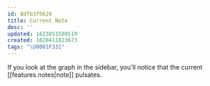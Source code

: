 ```yaml
---
id: 8dfb3f5629
title: Current Note
desc: ''
updated: 1623851500519
created: 1620411823673
tags: "\U0001F331"
---
```


If you look at the graph in the sidebar, you'll notice that the current [[features.notes|note]] pulsates.
